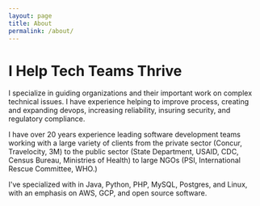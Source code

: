 ```yaml
---
layout: page
title: About
permalink: /about/
---
```


# I Help Tech Teams Thrive

I specialize in guiding organizations and their important work on complex technical issues. I have experience helping to improve process, creating and expanding devops, increasing reliability, insuring security, and regulatory compliance. 

I have over 20 years experience leading software development teams working with a large variety of clients from the private sector (Concur, Travelocity, 3M) to the public sector (State Department, USAID, CDC, Census Bureau, Ministries of Health) to large NGOs (PSI, International Rescue Committee, WHO.)

I've specialized with in Java, Python, PHP, MySQL, Postgres, and Linux, with an emphasis on AWS, GCP, and open source software. 
